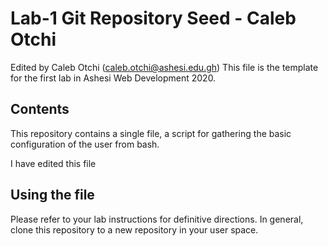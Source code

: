 # Lab-1 Git Repository Seed - Caleb Otchi

Edited by Caleb Otchi (caleb.otchi@ashesi.edu.gh)
This file is the template for the first lab in Ashesi Web Development 2020.

## Contents

This repository contains a single file, a script for gathering the basic configuration of the user from bash.

I have edited this file

## Using the file

Please refer to your lab instructions for definitive directions. In general, clone this repository to a new repository in your user space.
